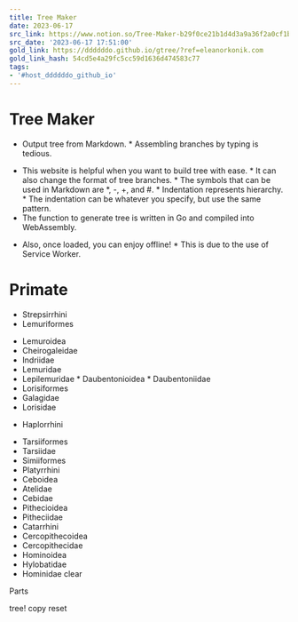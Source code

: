 ```yaml
---
title: Tree Maker
date: 2023-06-17
src_link: https://www.notion.so/Tree-Maker-b29f0ce21b1d4d3a9a36f2a0cf1b7cbe
src_date: '2023-06-17 17:51:00'
gold_link: https://ddddddo.github.io/gtree/?ref=eleanorkonik.com
gold_link_hash: 54cd5e4a29fc5cc59d1636d474583c77
tags:
- '#host_ddddddo_github_io'
---
```




Tree Maker
==========






- Output tree from Markdown.
 \* Assembling branches by typing is tedious.
 + This website is helpful when you want to build tree with ease.
 \* It can also change the format of tree branches.
 \* The symbols that can be used in Markdown are \*, -, +, and #.
 \* Indentation represents hierarchy.
 \* The indentation can be whatever you specify, but use the same pattern.
 + The function to generate tree is written in Go and compiled into WebAssembly.
 - Also, once loaded, you can enjoy offline!
 \* This is due to the use of Service Worker.

# Primate
+ Strepsirrhini
 + Lemuriformes
 - Lemuroidea
 - Cheirogaleidae
 - Indriidae
 - Lemuridae
 - Lepilemuridae
 \* Daubentonioidea
 \* Daubentoniidae
 - Lorisiformes
 - Galagidae
 - Lorisidae

+ Haplorrhini
 - Tarsiiformes
 - Tarsiidae
 - Simiiformes
 - Platyrrhini
 - Ceboidea
 - Atelidae
 - Cebidae
 - Pithecioidea
 - Pitheciidae
 - Catarrhini
 - Cercopithecoidea
 - Cercopithecidae
 - Hominoidea
 - Hylobatidae
 - Hominidae
clear

 Parts  







tree!
copy
reset